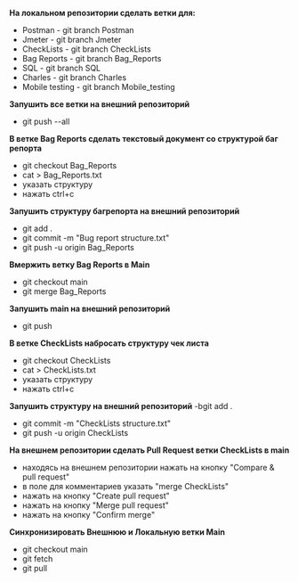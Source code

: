 **На локальном репозитории сделать ветки для:**
- Postman - git branch Postman
- Jmeter - git branch Jmeter
- CheckLists - git branch CheckLists
- Bag Reports - git branch Bag_Reports
- SQL - git branch SQL
- Charles - git branch Charles
- Mobile testing - git branch Mobile_testing

**Запушить все ветки на внешний репозиторий**
- git push --all

**В ветке Bag Reports сделать текстовый документ со структурой баг репорта**
- git checkout Bag_Reports
- cat > Bag_Reports.txt
- указать структуру 
- нажать ctrl+c

**Запушить структуру багрепорта на внешний репозиторий**
- git add .
- git commit -m "Bug report structure.txt"
- git push -u origin Bag_Reports

**Вмержить ветку Bag Reports в Main**
- git checkout main
- git merge Bag_Reports

**Запушить main на внешний репозиторий**
- git push

**В ветке CheckLists набросать структуру чек листа**
- git checkout CheckLists
- cat > CheckLists.txt
- указать структуру
- нажать ctrl+c

**Запушить структуру на внешний репозиторий**
-bgit add .
- git commit -m "CheckLists structure.txt"
- git push -u origin CheckLists

**На внешнем репозитории сделать Pull Request ветки CheckLists в main**
- находясь на внешнем репозитории нажать на кнопку "Compare & pull request"
- в поле для комментариев указать "merge CheckLists"
- нажать на кнопку "Create pull request"
- нажать на кнопку "Merge pull request"
- нажать на кнопку "Confirm merge"

**Синхронизировать Внешнюю и Локальную ветки Main**
- git checkout main
- git fetch
- git pull